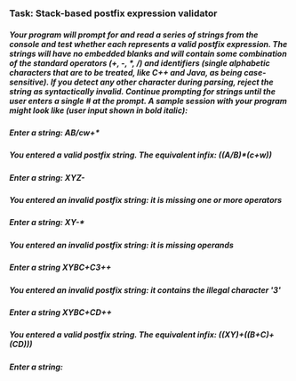 ### Task: Stack-based postfix expression validator

##### Your program will prompt for and read a series of strings from the console and test whether each represents a valid postfix expression. The strings will have no embedded blanks and will contain some combination of the standard operators (+, -, \*, /) and identifiers (single alphabetic characters that are to be treated, like C++ and Java, as being case-sensitive). If you detect any other character during parsing, reject the string as syntactically invalid. Continue prompting for strings until the user enters a single # at the prompt. A sample session with your program might look like (user input shown in bold italic):

##### Enter a string: AB/cw+*
##### You entered a valid postfix string. The equivalent infix: ((A/B)\*(c+w))
##### Enter a string: XYZ-
##### You entered an invalid postfix string: it is missing one or more operators
##### Enter a string: XY-*
##### You entered an invalid postfix string: it is missing operands
##### Enter a string XY*BC+C3*++
##### You entered an invalid postfix string: it contains the illegal character '3'
##### Enter a string XY*BC+CD*++
##### You entered a valid postfix string. The equivalent infix: ((X*Y)+((B+C)+(C*D)))
##### Enter a string: #
